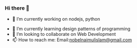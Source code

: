 ### Hi there 👋



- 🔭 I’m currently working on nodejs, python
<!-- - Skills: Express,Django, Mongodb, Mysql -->
- 🌱 I’m currently learning design patterns of programming
- 👯 I’m looking to collaborate on Web Development
- 📫 How to reach me: 
    Email:nobelnaimulislam@gmail.com
